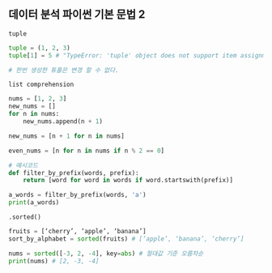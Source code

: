 ## 데이터 분석 파이썬 기본 문법 2

`tuple`

```python
tuple = (1, 2, 3)
tuple[1] = 5 # "TypeError: 'tuple' object does not support item assignment"

# 한번 생성한 튜플은 변경 할 수 없다.
```

`list comprehension `

```python
nums = [1, 2, 3]
new_nums = []
for n in nums:
	new_nums.append(n + 1)

new_nums = [n + 1 for n in nums]

even_nums = [n for n in nums if n % 2 == 0]
```

```python
# 예시코드
def filter_by_prefix(words, prefix):
    return [word for word in words if word.startswith(prefix)]

a_words = filter_by_prefix(words, 'a')
print(a_words)
```

`.sorted()` 

```python
fruits = [‘cherry’, ‘apple’, ‘banana’] 
sort_by_alphabet = sorted(fruits) # [‘apple’, ‘banana’, ‘cherry’]

nums = sorted([-3, 2, -4], key=abs) # 절대값 기준 오름차순
print(nums) # [2, -3, -4]
```

